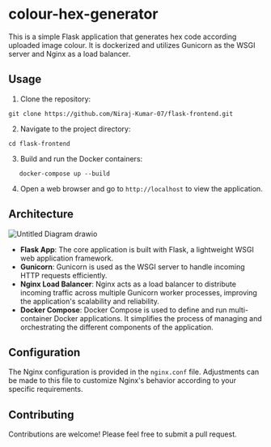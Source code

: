 # colour-hex-generator

This is a simple Flask application that generates hex code according uploaded image colour. It is dockerized and utilizes Gunicorn as the WSGI server and Nginx as a load balancer.

## Usage

1. Clone the repository:
```
git clone https://github.com/Niraj-Kumar-07/flask-frontend.git
```
2. Navigate to the project directory:
```
cd flask-frontend
```
3. Build and run the Docker containers:
```
   docker-compose up --build
```
4. Open a web browser and go to `http://localhost` to view the application.

## Architecture
![Untitled Diagram drawio](https://github.com/Niraj-Kumar-07/flask-frontend/assets/128659799/550fa0b5-b213-46f6-83bf-b4056bf572ee)
- **Flask App**: The core application is built with Flask, a lightweight WSGI web application framework.
- **Gunicorn**: Gunicorn is used as the WSGI server to handle incoming HTTP requests efficiently.
- **Nginx Load Balancer**: Nginx acts as a load balancer to distribute incoming traffic across multiple Gunicorn worker processes, improving the application's scalability and reliability.
- **Docker Compose**: Docker Compose is used to define and run multi-container Docker applications. It simplifies the process of managing and orchestrating the different components of the application.

## Configuration

The Nginx configuration is provided in the `nginx.conf` file. Adjustments can be made to this file to customize Nginx's behavior according to your specific requirements.

## Contributing

Contributions are welcome! Please feel free to submit a pull request.
